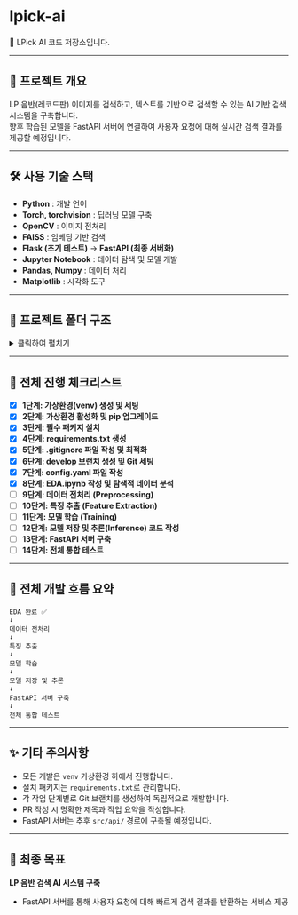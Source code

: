 # lpick-ai

🎵 LPick AI 코드 저장소입니다.

---

## 📌 프로젝트 개요

LP 음반(레코드판) 이미지를 검색하고, 텍스트를 기반으로 검색할 수 있는 AI 기반 검색 시스템을 구축합니다.  
향후 학습된 모델을 FastAPI 서버에 연결하여 사용자 요청에 대해 실시간 검색 결과를 제공할 예정입니다.

---

## 🛠️ 사용 기술 스택

- **Python** : 개발 언어
- **Torch, torchvision** : 딥러닝 모델 구축
- **OpenCV** : 이미지 전처리
- **FAISS** : 임베딩 기반 검색
- **Flask (초기 테스트)** → **FastAPI (최종 서버화)**
- **Jupyter Notebook** : 데이터 탐색 및 모델 개발
- **Pandas, Numpy** : 데이터 처리
- **Matplotlib** : 시각화 도구

---

## 📁 프로젝트 폴더 구조

<details>
<summary>클릭하여 펼치기</summary>

```plaintext
📦lpick-ai
 ┣ 📂.git
 ┃ ┣ 📂hooks
 ┃ ┃ ┣ 📜applypatch-msg.sample
 ┃ ┃ ┣ 📜commit-msg.sample
 ┃ ┃ ┣ 📜fsmonitor-watchman.sample
 ┃ ┃ ┣ 📜post-update.sample
 ┃ ┃ ┣ 📜pre-applypatch.sample
 ┃ ┃ ┣ 📜pre-commit.sample
 ┃ ┃ ┣ 📜pre-merge-commit.sample
 ┃ ┃ ┣ 📜pre-push.sample
 ┃ ┃ ┣ 📜pre-rebase.sample
 ┃ ┃ ┣ 📜pre-receive.sample
 ┃ ┃ ┣ 📜prepare-commit-msg.sample
 ┃ ┃ ┣ 📜push-to-checkout.sample
 ┃ ┃ ┗ 📜update.sample
 ┃ ┣ 📂info
 ┃ ┃ ┗ 📜exclude
 ┃ ┣ 📂logs
 ┃ ┃ ┣ 📂refs
 ┃ ┃ ┃ ┣ 📂heads
 ┃ ┃ ┃ ┃ ┗ 📜main
 ┃ ┃ ┃ ┗ 📂remotes
 ┃ ┃ ┃ ┃ ┗ 📂origin
 ┃ ┃ ┃ ┃ ┃ ┗ 📜HEAD
 ┃ ┃ ┗ 📜HEAD
 ┃ ┣ 📂objects
 ┃ ┃ ┣ 📂info
 ┃ ┃ ┗ 📂pack
 ┃ ┃ ┃ ┣ 📜pack-f0fee847fa7494eef58b64457320538f47d1c888.idx
 ┃ ┃ ┃ ┗ 📜pack-f0fee847fa7494eef58b64457320538f47d1c888.pack
 ┃ ┣ 📂refs
 ┃ ┃ ┣ 📂heads
 ┃ ┃ ┃ ┗ 📜main
 ┃ ┃ ┣ 📂remotes
 ┃ ┃ ┃ ┗ 📂origin
 ┃ ┃ ┃ ┃ ┗ 📜HEAD
 ┃ ┃ ┗ 📂tags
 ┃ ┣ 📜FETCH_HEAD
 ┃ ┣ 📜HEAD
 ┃ ┣ 📜config
 ┃ ┣ 📜description
 ┃ ┣ 📜index
 ┃ ┗ 📜packed-refs
 ┣ 📂config
 ┃ ┣ 📜config.yaml
 ┃ ┗ 📜logging.yaml
 ┣ 📂data
 ┃ ┣ 📂external
 ┃ ┣ 📂processed
 ┃ ┣ 📂raw
 ┃ ┗ 📂scripts
 ┃ ┃ ┗ 📜preprocess_data.py
 ┣ 📂logs
 ┃ ┗ 📜training.log
 ┣ 📂models
 ┃ ┣ 📂checkpoints
 ┃ ┣ 📂model_architectures
 ┃ ┃ ┣ 📜clip_model.py
 ┃ ┃ ┗ 📜resnet_model.py
 ┃ ┣ 📂saved_models
 ┃ ┣ 📂scripts
 ┃ ┃ ┣ 📜evaluate_model.py
 ┃ ┃ ┗ 📜train_model.py
 ┃ ┗ 📂utils
 ┃ ┃ ┗ 📜image_utils.py
 ┣ 📂notebooks
 ┃ ┣ 📜EDA.ipynb
 ┃ ┗ 📜model_training.ipynb
 ┣ 📂src
 ┃ ┣ 📂api
 ┃ ┃ ┣ 📜inference.py
 ┃ ┃ ┣ 📜main.py
 ┃ ┃ ┗ 📜search.py
 ┃ ┣ 📂data_loader
 ┃ ┃ ┣ 📜image_loader.py
 ┃ ┃ ┗ 📜text_loader.py
 ┃ ┣ 📂features
 ┃ ┃ ┗ 📜feature_extraction.py
 ┃ ┣ 📂models
 ┃ ┃ ┣ 📜clip_model.py
 ┃ ┃ ┣ 📜ocr_model.py
 ┃ ┃ ┗ 📜resnet_model.py
 ┃ ┣ 📂utils
 ┃ ┃ ┣ 📜cosine_similarity.py
 ┃ ┃ ┗ 📜ocr_utils.py
 ┃ ┗ 📂visualization
 ┃ ┃ ┗ 📜plot_results.py
 ┣ 📂tests
 ┃ ┣ 📂test_api
 ┃ ┃ ┗ 📜test_inference.py
 ┃ ┣ 📂test_data
 ┃ ┃ ┗ 📜test_preprocess_data.py
 ┃ ┗ 📂test_models
 ┃ ┃ ┗ 📜test_clip_model.py
 ┣ 📜.gitignore
 ┣ 🐳Dockerfile
 ┣ 📜README.md
 ┣ 📜environment.yml
 ┗ 📜requirements.txt
```

</details>

---

## 🚀 전체 진행 체크리스트

- [x] **1단계: 가상환경(venv) 생성 및 세팅**
- [x] **2단계: 가상환경 활성화 및 pip 업그레이드**
- [x] **3단계: 필수 패키지 설치**
- [x] **4단계: requirements.txt 생성**
- [x] **5단계: .gitignore 파일 작성 및 최적화**
- [x] **6단계: develop 브랜치 생성 및 Git 세팅**
- [x] **7단계: config.yaml 파일 작성**
- [x] **8단계: EDA.ipynb 작성 및 탐색적 데이터 분석**
- [ ] **9단계: 데이터 전처리 (Preprocessing)**
- [ ] **10단계: 특징 추출 (Feature Extraction)**
- [ ] **11단계: 모델 학습 (Training)**
- [ ] **12단계: 모델 저장 및 추론(Inference) 코드 작성**
- [ ] **13단계: FastAPI 서버 구축**
- [ ] **14단계: 전체 통합 테스트**

---

## 🧠 전체 개발 흐름 요약

```
EDA 완료 ✅
↓
데이터 전처리
↓
특징 추출
↓
모델 학습
↓
모델 저장 및 추론
↓
FastAPI 서버 구축
↓
전체 통합 테스트
```

---

## ✨ 기타 주의사항

- 모든 개발은 `venv` 가상환경 하에서 진행합니다.
- 설치 패키지는 `requirements.txt`로 관리합니다.
- 각 작업 단계별로 Git 브랜치를 생성하여 독립적으로 개발합니다.
- PR 작성 시 명확한 제목과 작업 요약을 작성합니다.
- FastAPI 서버는 추후 `src/api/` 경로에 구축될 예정입니다.

---

## 🏁 최종 목표

**LP 음반 검색 AI 시스템 구축**

- FastAPI 서버를 통해 사용자 요청에 대해 빠르게 검색 결과를 반환하는 서비스 제공
